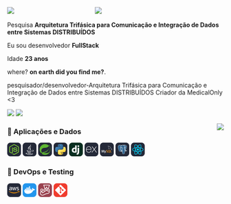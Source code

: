 <img src="https://media3.giphy.com/media/v1.Y2lkPTc5MGI3NjExejVsZXE3cG11ZWNueDNtcmJmazF6bnU1dzZkazh0MGlsYXN6aXYzaiZlcD12MV9pbnRlcm5hbF9naWZfYnlfaWQmY3Q9cw/SHjOSDkKZ18qOHA5B5/giphy.gif" min-width="300px" max-width="300px" width="300px" align="right" >

<img src="https://img.shields.io/static/v1?label=Overview&message=AlexandreJusten&color=f8efd4&style=for-the-badge&logo=GitHub">

<p>

Pesquisa **Arquitetura Trifásica para Comunicação 
e Integração
 de Dados entre Sistemas DISTRIBUÍDOS**<br/>

Eu sou desenvolvedor **FullStack**<br/>

Idade **23 anos**<br/>

where? **on earth did you find me?**.


pesquisador/desenvolvedor-Arquitetura Trifásica para Comunicação 
e Integração
 de Dados entre Sistemas DISTRIBUÍDOS
Criador da MedicalOnly <3

</p>


  <a href="https://www.instagram.com/alexandre.justen" alt="Instagram"  target=”_blank”><img src="https://img.shields.io/badge/-Instagram-f8efd4?style=flat-square&labelColor=545554&logo=instagram&logoColor=white&link=alexandrejustenfilho%22"/></a>
  <a href="https://www.linkedin.com/in/alexandre-justen-filho" alt="Linkedin"  target=”_blank”><img src="https://img.shields.io/badge/-Linkedin-f8efd4?style=flat-square&labelColor=545554&logo=linkedin&logoColor=white&link=alexandrejustenfilho%22"/></a>

<img src="https://github-readme-stats.vercel.app/api?username=alexandrejusten&show_icons=true&theme=dark&cache_seconds=2300" align="right">


### 🔘 Aplicações e Dados
<code><img height="32" src="https://github.com/tandpfun/skill-icons/blob/main/icons/NodeJS-Dark.svg" alt="Node.js"/></code>
<code><img height="32" src="https://github.com/tandpfun/skill-icons/blob/main/icons/Java-Dark.svg" alt="Java"/></code>
<code><img height="32" src="https://github.com/tandpfun/skill-icons/blob/main/icons/Spring-Dark.svg" alt="Spring Boot"/></code>
<code><img height="32" src="https://github.com/tandpfun/skill-icons/blob/main/icons/Python-Dark.svg" alt="Python"/></code>
<code><img height="32" src="https://github.com/tandpfun/skill-icons/blob/main/icons/Django.svg" alt="Django"/></code>
<code><img height="32" src="https://github.com/tandpfun/skill-icons/blob/main/icons/ExpressJS-Dark.svg" alt="Express"/></code>
<code><img height="32" src="https://github.com/tandpfun/skill-icons/blob/main/icons/MySQL-Dark.svg" alt="MySQL"/></code>
<code><img height="32" src="https://github.com/tandpfun/skill-icons/blob/main/icons/PostgreSQL-Dark.svg" alt="PostgreSQL"/></code>
<code><img height="32" src="https://github.com/tandpfun/skill-icons/blob/main/icons/React-Dark.svg" alt="React"/></code>

### 🔘 DevOps e Testing
<code><img height="32" src="https://github.com/tandpfun/skill-icons/blob/main/icons/AWS-Dark.svg" alt="AWS"/></code>
<code><img height="32" src="https://github.com/tandpfun/skill-icons/blob/main/icons/Docker.svg" alt="Docker"/></code>
<code><img height="32" src="https://github.com/tandpfun/skill-icons/blob/main/icons/Jest.svg" alt="Jest"/></code>
<code><img height="32" src="https://github.com/tandpfun/skill-icons/blob/main/icons/Git.svg" alt="Git"/></code>


